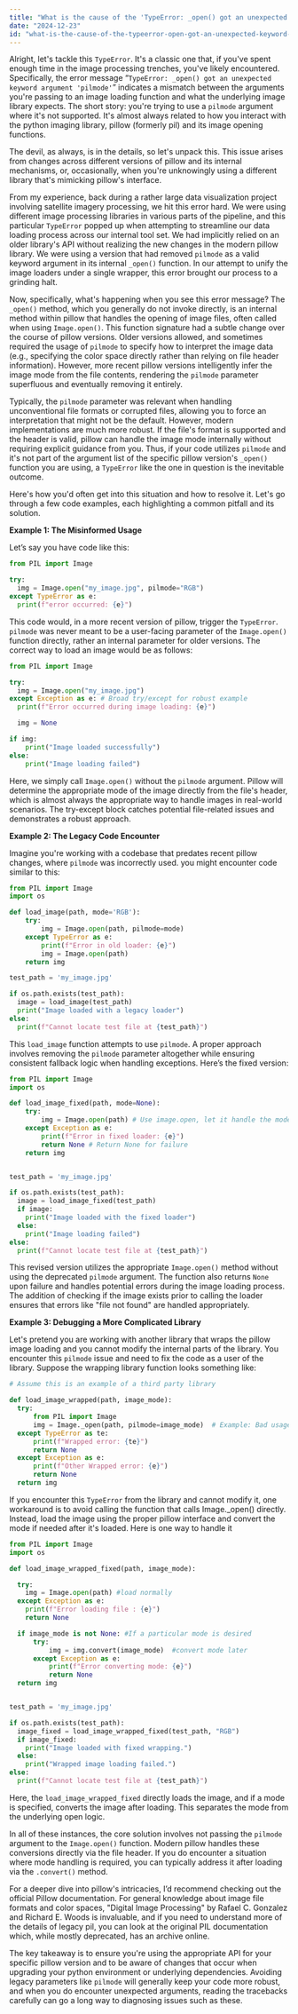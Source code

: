 ```yaml
---
title: "What is the cause of the 'TypeError: _open() got an unexpected keyword argument 'pilmode' '?"
date: "2024-12-23"
id: "what-is-the-cause-of-the-typeerror-open-got-an-unexpected-keyword-argument-pilmode-"
---
```


Alright, let's tackle this `TypeError`. It's a classic one that, if you've spent enough time in the image processing trenches, you've likely encountered. Specifically, the error message “`TypeError: _open() got an unexpected keyword argument 'pilmode'`” indicates a mismatch between the arguments you're passing to an image loading function and what the underlying image library expects. The short story: you're trying to use a `pilmode` argument where it's not supported. It's almost always related to how you interact with the python imaging library, pillow (formerly pil) and its image opening functions.

The devil, as always, is in the details, so let's unpack this. This issue arises from changes across different versions of pillow and its internal mechanisms, or, occasionally, when you're unknowingly using a different library that's mimicking pillow's interface.

From my experience, back during a rather large data visualization project involving satellite imagery processing, we hit this error hard. We were using different image processing libraries in various parts of the pipeline, and this particular `TypeError` popped up when attempting to streamline our data loading process across our internal tool set. We had implicitly relied on an older library's API without realizing the new changes in the modern pillow library. We were using a version that had removed `pilmode` as a valid keyword argument in its internal `_open()` function. In our attempt to unify the image loaders under a single wrapper, this error brought our process to a grinding halt.

Now, specifically, what's happening when you see this error message? The `_open()` method, which you generally do not invoke directly, is an internal method within pillow that handles the opening of image files, often called when using `Image.open()`. This function signature had a subtle change over the course of pillow versions. Older versions allowed, and sometimes required the usage of `pilmode` to specify how to interpret the image data (e.g., specifying the color space directly rather than relying on file header information). However, more recent pillow versions intelligently infer the image mode from the file contents, rendering the `pilmode` parameter superfluous and eventually removing it entirely.

Typically, the `pilmode` parameter was relevant when handling unconventional file formats or corrupted files, allowing you to force an interpretation that might not be the default. However, modern implementations are much more robust. If the file's format is supported and the header is valid, pillow can handle the image mode internally without requiring explicit guidance from you. Thus, if your code utilizes `pilmode` and it's not part of the argument list of the specific pillow version's `_open()` function you are using, a `TypeError` like the one in question is the inevitable outcome.

Here's how you'd often get into this situation and how to resolve it. Let's go through a few code examples, each highlighting a common pitfall and its solution.

**Example 1: The Misinformed Usage**

Let’s say you have code like this:

```python
from PIL import Image

try:
  img = Image.open("my_image.jpg", pilmode="RGB")
except TypeError as e:
  print(f"error occurred: {e}")

```

This code would, in a more recent version of pillow, trigger the `TypeError`. `pilmode` was never meant to be a user-facing parameter of the `Image.open()` function directly, rather an internal parameter for older versions. The correct way to load an image would be as follows:

```python
from PIL import Image

try:
  img = Image.open("my_image.jpg")
except Exception as e: # Broad try/except for robust example
  print(f"Error occurred during image loading: {e}")

  img = None

if img:
    print("Image loaded successfully")
else:
    print("Image loading failed")
```

Here, we simply call `Image.open()` without the `pilmode` argument. Pillow will determine the appropriate mode of the image directly from the file's header, which is almost always the appropriate way to handle images in real-world scenarios. The try-except block catches potential file-related issues and demonstrates a robust approach.

**Example 2: The Legacy Code Encounter**

Imagine you're working with a codebase that predates recent pillow changes, where `pilmode` was incorrectly used. you might encounter code similar to this:

```python
from PIL import Image
import os

def load_image(path, mode='RGB'):
    try:
        img = Image.open(path, pilmode=mode)
    except TypeError as e:
        print(f"Error in old loader: {e}")
        img = Image.open(path)
    return img

test_path = 'my_image.jpg'

if os.path.exists(test_path):
  image = load_image(test_path)
  print("Image loaded with a legacy loader")
else:
  print(f"Cannot locate test file at {test_path}")
```

This `load_image` function attempts to use `pilmode`. A proper approach involves removing the `pilmode` parameter altogether while ensuring consistent fallback logic when handling exceptions. Here’s the fixed version:

```python
from PIL import Image
import os

def load_image_fixed(path, mode=None):
    try:
        img = Image.open(path) # Use image.open, let it handle the mode.
    except Exception as e:
        print(f"Error in fixed loader: {e}")
        return None # Return None for failure
    return img


test_path = 'my_image.jpg'

if os.path.exists(test_path):
  image = load_image_fixed(test_path)
  if image:
    print("Image loaded with the fixed loader")
  else:
    print("Image loading failed")
else:
  print(f"Cannot locate test file at {test_path}")

```

This revised version utilizes the appropriate `Image.open()` method without using the deprecated `pilmode` argument. The function also returns `None` upon failure and handles potential errors during the image loading process. The addition of checking if the image exists prior to calling the loader ensures that errors like "file not found" are handled appropriately.

**Example 3: Debugging a More Complicated Library**

Let's pretend you are working with another library that wraps the pillow image loading and you cannot modify the internal parts of the library. You encounter this `pilmode` issue and need to fix the code as a user of the library. Suppose the wrapping library function looks something like:

```python
# Assume this is an example of a third party library

def load_image_wrapped(path, image_mode):
  try:
      from PIL import Image
      img = Image._open(path, pilmode=image_mode)  # Example: Bad usage
  except TypeError as te:
      print(f"Wrapped error: {te}")
      return None
  except Exception as e:
      print(f"Other Wrapped error: {e}")
      return None
  return img
```
If you encounter this `TypeError` from the library and cannot modify it, one workaround is to avoid calling the function that calls Image._open() directly. Instead, load the image using the proper pillow interface and convert the mode if needed after it's loaded.
Here is one way to handle it

```python
from PIL import Image
import os

def load_image_wrapped_fixed(path, image_mode):

  try:
    img = Image.open(path) #load normally
  except Exception as e:
    print(f"Error loading file : {e}")
    return None

  if image_mode is not None: #If a particular mode is desired
      try:
          img = img.convert(image_mode)  #convert mode later
      except Exception as e:
          print(f"Error converting mode: {e}")
          return None
  return img


test_path = 'my_image.jpg'

if os.path.exists(test_path):
  image_fixed = load_image_wrapped_fixed(test_path, "RGB")
  if image_fixed:
    print("Image loaded with fixed wrapping.")
  else:
    print("Wrapped image loading failed.")
else:
  print(f"Cannot locate test file at {test_path}")


```

Here, the `load_image_wrapped_fixed` directly loads the image, and if a mode is specified, converts the image after loading. This separates the mode from the underlying open logic.

In all of these instances, the core solution involves not passing the `pilmode` argument to the `Image.open()` function. Modern pillow handles these conversions directly via the file header. If you do encounter a situation where mode handling is required, you can typically address it after loading via the `.convert()` method.

For a deeper dive into pillow's intricacies, I’d recommend checking out the official Pillow documentation. For general knowledge about image file formats and color spaces, "Digital Image Processing" by Rafael C. Gonzalez and Richard E. Woods is invaluable, and if you need to understand more of the details of legacy pil, you can look at the original PIL documentation which, while mostly deprecated, has an archive online.

The key takeaway is to ensure you're using the appropriate API for your specific pillow version and to be aware of changes that occur when upgrading your python environment or underlying dependencies. Avoiding legacy parameters like `pilmode` will generally keep your code more robust, and when you do encounter unexpected arguments, reading the tracebacks carefully can go a long way to diagnosing issues such as these.

